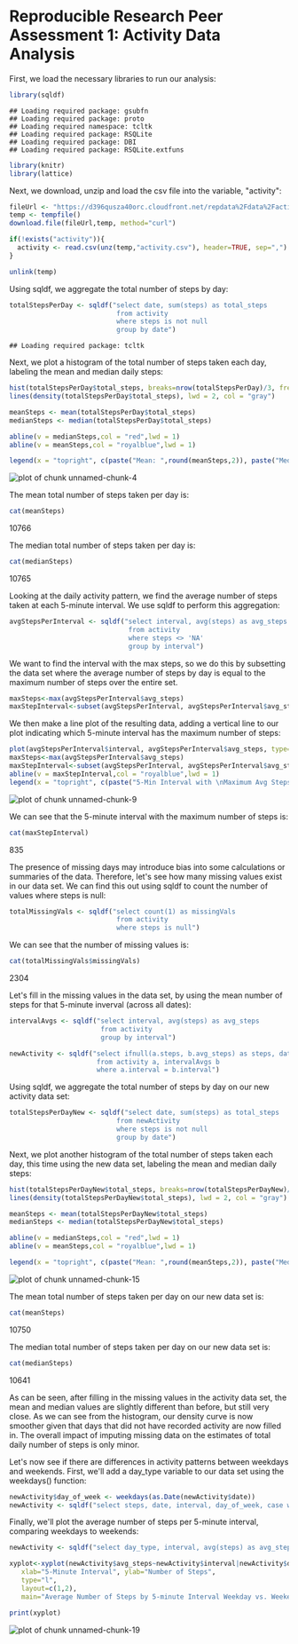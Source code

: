 Reproducible Research Peer Assessment 1: Activity Data Analysis
===============================================================

First, we load the necessary libraries to run our analysis:


```r
library(sqldf)
```

```
## Loading required package: gsubfn
## Loading required package: proto
## Loading required namespace: tcltk
## Loading required package: RSQLite
## Loading required package: DBI
## Loading required package: RSQLite.extfuns
```

```r
library(knitr)
library(lattice) 
```

Next, we download, unzip and load the csv file into the variable, "activity":


```r
fileUrl <- "https://d396qusza40orc.cloudfront.net/repdata%2Fdata%2Factivity.zip"
temp <- tempfile()
download.file(fileUrl,temp, method="curl")

if(!exists("activity")){
  activity <- read.csv(unz(temp,"activity.csv"), header=TRUE, sep=",")
}

unlink(temp)
```

Using sqldf, we aggregate the total number of steps by day:


```r
totalStepsPerDay <- sqldf("select date, sum(steps) as total_steps
                           from activity 
                           where steps is not null
                           group by date")
```

```
## Loading required package: tcltk
```

Next, we plot a histogram of the total number of steps taken each day, labeling the mean and median daily steps:


```r
hist(totalStepsPerDay$total_steps, breaks=nrow(totalStepsPerDay)/3, freq=FALSE, main="Histogram of Total Daily Steps", xlab="Steps/Day", xlim=c(0,24000))
lines(density(totalStepsPerDay$total_steps), lwd = 2, col = "gray")

meanSteps <- mean(totalStepsPerDay$total_steps)
medianSteps <- median(totalStepsPerDay$total_steps)

abline(v = medianSteps,col = "red",lwd = 1)
abline(v = meanSteps,col = "royalblue",lwd = 1)

legend(x = "topright", c(paste("Mean: ",round(meanSteps,2)), paste("Median: ",medianSteps)), col = c("royalblue", "red"), lwd = c(1, 1), cex=0.8)
```

![plot of chunk unnamed-chunk-4](figure/unnamed-chunk-4.png) 

The mean total number of steps taken per day is: 

```r
cat(meanSteps)
```

10766

The median total number of steps taken per day is: 

```r
cat(medianSteps)
```

10765

Looking at the daily activity pattern, we find the average number of steps taken at each 5-minute interval. We use sqldf to perform this aggregation:

```r
avgStepsPerInterval <- sqldf("select interval, avg(steps) as avg_steps
                              from activity 
                              where steps <> 'NA'
                              group by interval")
```

We want to find the interval with the max steps, so we do this by subsetting the data set where the average number of steps by day is equal to the maximum number of steps over the entire set.

```r
maxSteps<-max(avgStepsPerInterval$avg_steps)
maxStepInterval<-subset(avgStepsPerInterval, avgStepsPerInterval$avg_steps==maxSteps)$interval
```

We then make a line plot of the resulting data, adding a vertical line to our plot indicating which 5-minute interval has the maximum number of steps:

```r
plot(avgStepsPerInterval$interval, avgStepsPerInterval$avg_steps, type="l", main="Average Steps Per 5-Minute Interval", ylab="Average Steps", xlab="5-Minute Interval")
maxSteps<-max(avgStepsPerInterval$avg_steps)
maxStepInterval<-subset(avgStepsPerInterval, avgStepsPerInterval$avg_steps==maxSteps)$interval
abline(v = maxStepInterval,col = "royalblue",lwd = 1)
legend(x = "topright", c(paste("5-Min Interval with \nMaximum Avg Steps: ",maxStepInterval)), col = c("royalblue"), lwd = c(1), cex=0.8)
```

![plot of chunk unnamed-chunk-9](figure/unnamed-chunk-9.png) 

We can see that the 5-minute interval with the maximum number of steps is:

```r
cat(maxStepInterval)
```

835

The presence of missing days may introduce bias into some calculations or summaries of the data. Therefore, let's see how many missing values exist in our data set. We can find this out using sqldf to count the number of values where steps is null:

```r
totalMissingVals <- sqldf("select count(1) as missingVals
                           from activity 
                           where steps is null")
```


We can see that the number of missing values is:

```r
cat(totalMissingVals$missingVals)
```

2304

Let's fill in the missing values in the data set, by using the mean number of steps for that 5-minute inverval (across all dates):

```r
intervalAvgs <- sqldf("select interval, avg(steps) as avg_steps
                       from activity
                       group by interval")

newActivity <- sqldf("select ifnull(a.steps, b.avg_steps) as steps, date, a.interval
                      from activity a, intervalAvgs b
                      where a.interval = b.interval")
```

Using sqldf, we aggregate the total number of steps by day on our new activity data set:

```r
totalStepsPerDayNew <- sqldf("select date, sum(steps) as total_steps
                           from newActivity 
                           where steps is not null
                           group by date")
```

Next, we plot another histogram of the total number of steps taken each day, this time using the new data set, labeling the mean and median daily steps:

```r
hist(totalStepsPerDayNew$total_steps, breaks=nrow(totalStepsPerDayNew)/3, freq=FALSE, main="Histogram of Total Daily Steps", xlab="Steps/Day", xlim=c(0,24000))
lines(density(totalStepsPerDayNew$total_steps), lwd = 2, col = "gray")

meanSteps <- mean(totalStepsPerDayNew$total_steps)
medianSteps <- median(totalStepsPerDayNew$total_steps)

abline(v = medianSteps,col = "red",lwd = 1)
abline(v = meanSteps,col = "royalblue",lwd = 1)

legend(x = "topright", c(paste("Mean: ",round(meanSteps,2)), paste("Median: ",medianSteps)), col = c("royalblue", "red"), lwd = c(1, 1), cex=0.8)
```

![plot of chunk unnamed-chunk-15](figure/unnamed-chunk-15.png) 

The mean total number of steps taken per day on our new data set is: 

```r
cat(meanSteps)
```

10750

The median total number of steps taken per day on our new data set is: 

```r
cat(medianSteps)
```

10641

As can be seen, after filling in the missing values in the activity data set, the mean and median values are slightly different than before, but still very close. As we can see from the histogram, our density curve is now smoother given that days that did not have recorded activity are now filled in. The overall impact of imputing missing data on the estimates of total daily number of steps is only minor.

Let's now see if there are differences in activity patterns between weekdays and weekends. First, we'll add a day_type variable to our data set using the weekdays() function:

```r
newActivity$day_of_week <- weekdays(as.Date(newActivity$date))
newActivity <- sqldf("select steps, date, interval, day_of_week, case when day_of_week in ('Saturday','Sunday') then 'weekend' else 'weekday' end as day_type from newActivity")
```

Finally, we'll plot the average number of steps per 5-minute interval, comparing weekdays to weekends:

```r
newActivity <- sqldf("select day_type, interval, avg(steps) as avg_steps from newActivity group by day_type, interval order by day_type, interval")

xyplot<-xyplot(newActivity$avg_steps~newActivity$interval|newActivity$day_type, scales=list(cex=.8, col="red"),
   xlab="5-Minute Interval", ylab="Number of Steps", 
   type="l",
   layout=c(1,2),
   main="Average Number of Steps by 5-minute Interval Weekday vs. Weekend")

print(xyplot)
```

![plot of chunk unnamed-chunk-19](figure/unnamed-chunk-19.png) 
